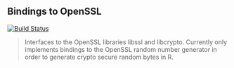 Bindings to OpenSSL
-------------------

[![Build Status](https://travis-ci.org/jeroenooms/openssl.svg?branch=master)](https://travis-ci.org/jeroenooms/openssl)

> Interfaces to the OpenSSL libraries libssl and libcrypto.
  Currently only implements bindings to the OpenSSL random number
  generator in order to generate crypto secure random bytes in R.
